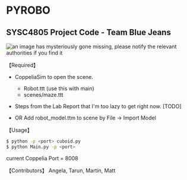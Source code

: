 # PYROBO
## SYSC4805 Project Code - Team Blue Jeans

![an image has mysteriously gone missing, please notify the relevant authorities if you find it](https://github.com/SYSC4805-Winter-2021/project-blue-jeans/master/misc/concept.png)

【Required】
 - CoppeliaSim to open the scene.
    - Robot.ttt (use this with main)
    - scenes/maze.ttt
 - Steps from the Lab Report that I'm too lazy to get right now. [TODO]

- OR Add robot_model.ttm to scene by File -> Import Model

【Usage】
```bash
$ python -p <port> cuboid.py
$ python Main.py -p <port>
```
current Coppelia Port = 8008


【Contributors】
Angela, Tarun, Martin, Matt

